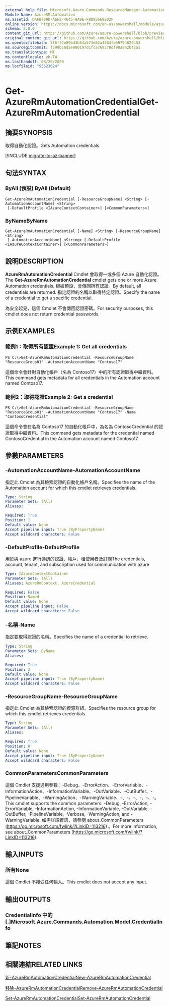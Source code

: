 ```yaml
---
external help file: Microsoft.Azure.Commands.ResourceManager.Automation.dll-Help.xml
Module Name: AzureRM.Automation
ms.assetid: DAFB709D-A6F2-4645-8A9E-F8D95669E02F
online version: https://docs.microsoft.com/en-us/powershell/module/azurerm.automation/get-azurermautomationcredential
schema: 2.0.0
content_git_url: https://github.com/Azure/azure-powershell/blob/preview/src/ResourceManager/Automation/Commands.Automation/help/Get-AzureRMAutomationCredential.md
original_content_git_url: https://github.com/Azure/azure-powershell/blob/preview/src/ResourceManager/Automation/Commands.Automation/help/Get-AzureRMAutomationCredential.md
ms.openlocfilehash: 5f6ff2e89bd3b84a573e02a4584fe69794829453
ms.sourcegitcommit: f599b50d5e980197d1fca769378df90a842b42a1
ms.translationtype: MT
ms.contentlocale: zh-TW
ms.lasthandoff: 08/20/2020
ms.locfileid: "93623624"
---
```

# <span data-ttu-id="342ba-101">Get-AzureRmAutomationCredential</span><span class="sxs-lookup"><span data-stu-id="342ba-101">Get-AzureRmAutomationCredential</span></span>

## <span data-ttu-id="342ba-102">摘要</span><span class="sxs-lookup"><span data-stu-id="342ba-102">SYNOPSIS</span></span>
<span data-ttu-id="342ba-103">取得自動化認證。</span><span class="sxs-lookup"><span data-stu-id="342ba-103">Gets Automation credentials.</span></span>

[!INCLUDE [migrate-to-az-banner](../../includes/migrate-to-az-banner.md)]

## <span data-ttu-id="342ba-104">句法</span><span class="sxs-lookup"><span data-stu-id="342ba-104">SYNTAX</span></span>

### <span data-ttu-id="342ba-105">ByAll (預設) </span><span class="sxs-lookup"><span data-stu-id="342ba-105">ByAll (Default)</span></span>
```
Get-AzureRmAutomationCredential [-ResourceGroupName] <String> [-AutomationAccountName] <String>
 [-DefaultProfile <IAzureContextContainer>] [<CommonParameters>]
```

### <span data-ttu-id="342ba-106">ByName</span><span class="sxs-lookup"><span data-stu-id="342ba-106">ByName</span></span>
```
Get-AzureRmAutomationCredential [-Name] <String> [-ResourceGroupName] <String>
 [-AutomationAccountName] <String> [-DefaultProfile <IAzureContextContainer>] [<CommonParameters>]
```

## <span data-ttu-id="342ba-107">說明</span><span class="sxs-lookup"><span data-stu-id="342ba-107">DESCRIPTION</span></span>
<span data-ttu-id="342ba-108">**AzureRmAutomationCredential** Cmdlet 會取得一或多個 Azure 自動化認證。</span><span class="sxs-lookup"><span data-stu-id="342ba-108">The **Get-AzureRmAutomationCredential** cmdlet gets one or more Azure Automation credentials.</span></span>
<span data-ttu-id="342ba-109">根據預設，會傳回所有認證。</span><span class="sxs-lookup"><span data-stu-id="342ba-109">By default, all credentials are returned.</span></span>
<span data-ttu-id="342ba-110">指定認證的名稱以取得特定認證。</span><span class="sxs-lookup"><span data-stu-id="342ba-110">Specify the name of a credential to get a specific credential.</span></span>

<span data-ttu-id="342ba-111">為安全起見，這個 Cmdlet 不會傳回認證密碼。</span><span class="sxs-lookup"><span data-stu-id="342ba-111">For security purposes, this cmdlet does not return credential passwords.</span></span>

## <span data-ttu-id="342ba-112">示例</span><span class="sxs-lookup"><span data-stu-id="342ba-112">EXAMPLES</span></span>

### <span data-ttu-id="342ba-113">範例1：取得所有認證</span><span class="sxs-lookup"><span data-stu-id="342ba-113">Example 1: Get all credentials</span></span>
```
PS C:\>Get-AzureRmAutomationCredential -ResourceGroupName "ResourceGroup01" -AutomationAccountName "Contoso17"
```

<span data-ttu-id="342ba-114">這個命令會針對自動化帳戶（名為 Contoso17）中的所有認證取得中繼資料。</span><span class="sxs-lookup"><span data-stu-id="342ba-114">This command gets metadata for all credentials in the Automation account named Contoso17.</span></span>

### <span data-ttu-id="342ba-115">範例2：取得認證</span><span class="sxs-lookup"><span data-stu-id="342ba-115">Example 2: Get a credential</span></span>
```
PS C:\>Get-AzureRmAutomationCredential -ResourceGroupName "ResourceGroup01" -AutomationAccountName "Contoso17" -Name "ContosoCredential"
```

<span data-ttu-id="342ba-116">這個命令會在名為 Contoso17 的自動化帳戶中，為名為 ContosoCredential 的認證取得中繼資料。</span><span class="sxs-lookup"><span data-stu-id="342ba-116">This command gets metadata for the credential named ContosoCredential in the Automation account named Contoso17.</span></span>

## <span data-ttu-id="342ba-117">參數</span><span class="sxs-lookup"><span data-stu-id="342ba-117">PARAMETERS</span></span>

### <span data-ttu-id="342ba-118">-AutomationAccountName</span><span class="sxs-lookup"><span data-stu-id="342ba-118">-AutomationAccountName</span></span>
<span data-ttu-id="342ba-119">指定此 Cmdlet 為其檢索認證的自動化帳戶名稱。</span><span class="sxs-lookup"><span data-stu-id="342ba-119">Specifies the name of the Automation account for which this cmdlet retrieves credentials.</span></span>

```yaml
Type: String
Parameter Sets: (All)
Aliases: 

Required: True
Position: 1
Default value: None
Accept pipeline input: True (ByPropertyName)
Accept wildcard characters: False
```

### <span data-ttu-id="342ba-120">-DefaultProfile</span><span class="sxs-lookup"><span data-stu-id="342ba-120">-DefaultProfile</span></span>
<span data-ttu-id="342ba-121">用於與 azure 進行通訊的認證、帳戶、租使用者及訂閱</span><span class="sxs-lookup"><span data-stu-id="342ba-121">The credentials, account, tenant, and subscription used for communication with azure</span></span>

```yaml
Type: IAzureContextContainer
Parameter Sets: (All)
Aliases: AzureRmContext, AzureCredential

Required: False
Position: Named
Default value: None
Accept pipeline input: False
Accept wildcard characters: False
```

### <span data-ttu-id="342ba-122">-名稱</span><span class="sxs-lookup"><span data-stu-id="342ba-122">-Name</span></span>
<span data-ttu-id="342ba-123">指定要取得認證的名稱。</span><span class="sxs-lookup"><span data-stu-id="342ba-123">Specifies the name of a credential to retrieve.</span></span>

```yaml
Type: String
Parameter Sets: ByName
Aliases: 

Required: True
Position: 2
Default value: None
Accept pipeline input: True (ByPropertyName)
Accept wildcard characters: False
```

### <span data-ttu-id="342ba-124">-ResourceGroupName</span><span class="sxs-lookup"><span data-stu-id="342ba-124">-ResourceGroupName</span></span>
<span data-ttu-id="342ba-125">指定此 Cmdlet 為其檢索認證的資源群組。</span><span class="sxs-lookup"><span data-stu-id="342ba-125">Specifies the resource group for which this cmdlet retrieves credentials.</span></span>

```yaml
Type: String
Parameter Sets: (All)
Aliases: 

Required: True
Position: 0
Default value: None
Accept pipeline input: True (ByPropertyName)
Accept wildcard characters: False
```

### <span data-ttu-id="342ba-126">CommonParameters</span><span class="sxs-lookup"><span data-stu-id="342ba-126">CommonParameters</span></span>
<span data-ttu-id="342ba-127">這個 Cmdlet 支援通用參數：-Debug、-ErrorAction、-ErrorVariable、-InformationAction、-InformationVariable、-OutVariable、-OutBuffer、-PipelineVariable、-WarningAction、-WarningVariable、-、-、-、-、-、-。</span><span class="sxs-lookup"><span data-stu-id="342ba-127">This cmdlet supports the common parameters: -Debug, -ErrorAction, -ErrorVariable, -InformationAction, -InformationVariable, -OutVariable, -OutBuffer, -PipelineVariable, -Verbose, -WarningAction, and -WarningVariable.</span></span> <span data-ttu-id="342ba-128">如需詳細資訊，請參閱 about_CommonParameters (https://go.microsoft.com/fwlink/?LinkID=113216) 。</span><span class="sxs-lookup"><span data-stu-id="342ba-128">For more information, see about_CommonParameters (https://go.microsoft.com/fwlink/?LinkID=113216).</span></span>

## <span data-ttu-id="342ba-129">輸入</span><span class="sxs-lookup"><span data-stu-id="342ba-129">INPUTS</span></span>

### <span data-ttu-id="342ba-130">所有</span><span class="sxs-lookup"><span data-stu-id="342ba-130">None</span></span>
<span data-ttu-id="342ba-131">這個 Cmdlet 不接受任何輸入。</span><span class="sxs-lookup"><span data-stu-id="342ba-131">This cmdlet does not accept any input.</span></span>

## <span data-ttu-id="342ba-132">輸出</span><span class="sxs-lookup"><span data-stu-id="342ba-132">OUTPUTS</span></span>

### <span data-ttu-id="342ba-133">CredentialInfo 中的 [.]</span><span class="sxs-lookup"><span data-stu-id="342ba-133">Microsoft.Azure.Commands.Automation.Model.CredentialInfo</span></span>

## <span data-ttu-id="342ba-134">筆記</span><span class="sxs-lookup"><span data-stu-id="342ba-134">NOTES</span></span>

## <span data-ttu-id="342ba-135">相關連結</span><span class="sxs-lookup"><span data-stu-id="342ba-135">RELATED LINKS</span></span>

[<span data-ttu-id="342ba-136">新-AzureRmAutomationCredential</span><span class="sxs-lookup"><span data-stu-id="342ba-136">New-AzureRmAutomationCredential</span></span>](./New-AzureRMAutomationCredential.md)

[<span data-ttu-id="342ba-137">移除-AzureRmAutomationCredential</span><span class="sxs-lookup"><span data-stu-id="342ba-137">Remove-AzureRmAutomationCredential</span></span>](./Remove-AzureRMAutomationCredential.md)

[<span data-ttu-id="342ba-138">Set-AzureRmAutomationCredential</span><span class="sxs-lookup"><span data-stu-id="342ba-138">Set-AzureRmAutomationCredential</span></span>](./Set-AzureRMAutomationCredential.md)



